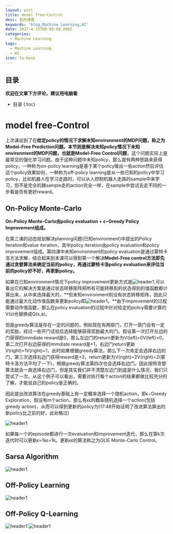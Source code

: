 ```yaml
---
layout: post
title: model free-Control
desc: 我的博客
keywords: 'blog,Machine Learning,AI'
date: 2017-4-15T00:00:00.000Z
categories:
  - Machine Learning
tags:
  - Machine Learning
  - AI
icon: fa-book
---
```



## 目录
**欢迎在文章下方评论，建议用电脑看**

* 目录
{:toc}

# model free-Control


上次课谈到了在**给定policy的情况下求解未知environment的MDP问题，称之为Model-Free Prediction问题。**本节则是解决**未知policy情况下未知environment的MDP问题，也就是Model-Free Control问题**，这个问题实际上是最常见的强化学习问题。由于这种问题中未知policy，那么就有两种思路来获得policy，一种称为on-policy learning是基于某个policy做出一些action然后评估这个policy效果如何，一种称为off-policy learning是从一些已知的policy中学习policy，比如机器人在学习走路时，可以从人控制机器人走路的sample中来学习，但不是完全的跟sample走的action完全一样，在sample中尝试去走不同的一步看是否有更好reward。

## On-Policy Monte-Carlo

**On-Policy Monte-Carlo由policy evaluation + ϵ−Greedy Policy Improvement组成。**

在第三课的动态规划解决planning问题(已知environment)中提出的Policy iteration和value iteration，其中policy iteration由policy evaluation和policy improvement组成。第四课中未知environment的policy evaluation是通过蒙特卡洛方法求解，结合起来到本课可以得到第一个解决**Model-Free control方法即先通过贪婪算法来确定当前的policy，再通过蒙特卡洛policy evaluation来评估当前的policy好不好，再更新policy。**



如果在已知environment情况下policy improvement更新方式是<img src="{{ site.img_path }}/Machine Learning/model_free_control.png" alt="header1" style="height:auto!important;width:auto%;max-width:1020px;"/>,可以看出它的解决方案是通过状态转移矩阵把所有可能转移到的状态得到的值函数都计算出来，从中来选择最大的，**但未知environment则没有状态转移矩阵，因此只能通过最大化动作值函数来更新policy即<img src="{{ site.img_path }}/Machine Learning/model_free_control1.png" alt="header1" style="height:auto!important;width:auto%;max-width:1020px;"/>。**由于improvement的过程需要动作值函数，那么在policy evaluation的过程中针对给定的policy需要计算的V(s)也替换成Q(s,a)。

但是greedy算法是存在一定的问题的，例如现在有两扇门，打开一扇门会有一定的奖励，经过一些开门试验后选择能够获得奖励最大的门。假设第一次打开左边的门获得的immdiate reward是0，那么左边门的return更新为V(left)=0V(left)=0，第二次打开右边获得的immdiate reward是+1，右边门return更新V(right)=1V(right)=1，此时如果根据greedy算法，那么下一次肯定会选择右边的门，第三次选择右边门获得reward是+3，return更新为V(right)=2V(right)=2(蒙特卡洛方法平均了一下)，根据greedy算法第四次也会选择右边门。因此按照贪婪算法就会一直选择右边门，但是其实我们并不清楚左边门到底是什么情况，我们只尝试了一次。从这个例子可以看出，需要对执行每个action的结果都做比较充分的了解，才能说自己的policy是正确的。

因此提出改进算法在greedy基础上有一定概率选择一个随机action，即ϵ−Greedy Exploration，假设有m个action，那么有ϵϵ的概率随机选择一个action(包括greedy action)，从而可以得到更新的policy为(17:48开始证明了改进算法算出的新policy比之前的好，此处略过)

<img src="{{ site.img_path }}/Machine Learning/model_free_control2.png" alt="header1" style="height:auto!important;width:auto%;max-width:1020px;"/>

如果每一个的episode都进行一次evaluation和improvement迭代，那么在第k次迭代时可以更新ϵ=1kϵ=1k。更新ϵϵ的算法称之为GLIE Monte-Carlo Control。



## Sarsa Algorithm

<img src="{{ site.img_path }}/Machine Learning/model_free_control3.png" alt="header1" style="height:auto!important;width:auto%;max-width:1020px;"/>

## Off-Policy Learning


<img src="{{ site.img_path }}/Machine Learning/model_free_control4.png" alt="header1" style="height:auto!important;width:auto%;max-width:1020px;"/>


## Off-Policy Q-Learning

<img src="{{ site.img_path }}/Machine Learning/model_free_control5.png" alt="header1" style="height:auto!important;width:auto%;max-width:1020px;"/>


<img src="{{ site.img_path }}/Machine Learning/DP and TD.png" alt="header1" style="height:auto!important;width:auto%;max-width:1020px;"/>













